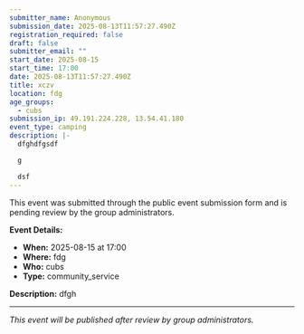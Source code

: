 ```yaml
---
submitter_name: Anonymous
submission_date: 2025-08-13T11:57:27.490Z
registration_required: false
draft: false
submitter_email: ""
start_date: 2025-08-15
start_time: 17:00
date: 2025-08-13T11:57:27.490Z
title: xczv
location: fdg
age_groups:
  - cubs
submission_ip: 49.191.224.228, 13.54.41.180
event_type: camping
description: |-
  dfghdfgsdf

  g

  dsf
---
```


This event was submitted through the public event submission form and is pending review by the group administrators.

**Event Details:**
- **When:** 2025-08-15 at 17:00
- **Where:** fdg
- **Who:** cubs
- **Type:** community_service

**Description:**
dfgh

---
*This event will be published after review by group administrators.*
